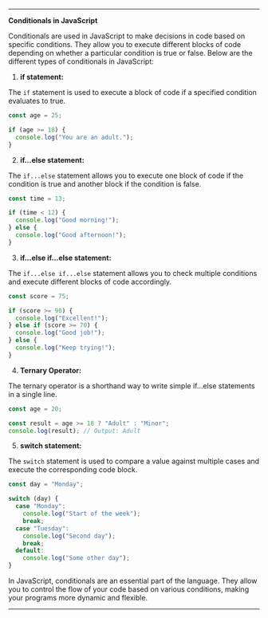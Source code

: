 
---

**Conditionals in JavaScript**

Conditionals are used in JavaScript to make decisions in code based on specific conditions. They allow you to execute different blocks of code depending on whether a particular condition is true or false. Below are the different types of conditionals in JavaScript:

1. **if statement:**

The `if` statement is used to execute a block of code if a specified condition evaluates to true.

```javascript
const age = 25;

if (age >= 18) {
  console.log("You are an adult.");
}
```

2. **if...else statement:**

The `if...else` statement allows you to execute one block of code if the condition is true and another block if the condition is false.

```javascript
const time = 13;

if (time < 12) {
  console.log("Good morning!");
} else {
  console.log("Good afternoon!");
}
```

3. **if...else if...else statement:**

The `if...else if...else` statement allows you to check multiple conditions and execute different blocks of code accordingly.

```javascript
const score = 75;

if (score >= 90) {
  console.log("Excellent!");
} else if (score >= 70) {
  console.log("Good job!");
} else {
  console.log("Keep trying!");
}
```

4. **Ternary Operator:**

The ternary operator is a shorthand way to write simple if...else statements in a single line.

```javascript
const age = 20;

const result = age >= 18 ? "Adult" : "Minor";
console.log(result); // Output: Adult
```

5. **switch statement:**

The `switch` statement is used to compare a value against multiple cases and execute the corresponding code block.

```javascript
const day = "Monday";

switch (day) {
  case "Monday":
    console.log("Start of the week");
    break;
  case "Tuesday":
    console.log("Second day");
    break;
  default:
    console.log("Some other day");
}
```

In JavaScript, conditionals are an essential part of the language. They allow you to control the flow of your code based on various conditions, making your programs more dynamic and flexible.

---

